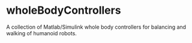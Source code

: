 # wholeBodyControllers

A collection of Matlab/Simulink whole body controllers for balancing and walking of humanoid robots. 


